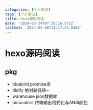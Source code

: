 ```yaml
---
categories: [个人笔记]
tags: [个人笔记]
title: hexo源码阅读
date: '2024-03-24T07:39:16.571Z'
lastmod: '2024-05-08T11:17:44.036Z'
---
```


# hexo源码阅读

## pkg

- bluebird promise库
- tildify 绝对路径转~
- warehouse json数据库
- picocolors 终端输出格式化与ANSI颜色

